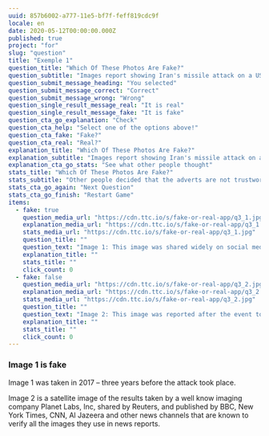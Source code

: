 ```yaml
---
uuid: 857b6002-a777-11e5-bf7f-feff819cdc9f
locale: en
date: 2020-05-12T00:00:00.000Z
published: true
project: "for"
slug: "question"
title: "Exemple 1"
question_title: "Which Of These Photos Are Fake?"
question_subtitle: "Images report showing Iran's missile attack on a US base in Iraq on 7 Jan 2020"
question_submit_message_heading: "You selected"
question_submit_message_correct: "Correct"
question_submit_message_wrong: "Wrong"
question_single_result_message_real: "It is real"
question_single_result_message_fake: "It is fake"
question_cta_go_explanation: "Check"
question_cta_help: "Select one of the options above!"
question_cta_fake: "Fake?"
question_cta_real: "Real?"
explanation_title: "Which Of These Photos Are Fake?"
explanation_subtitle: "Images report showing Iran's missile attack on a US base in Iraq on 7 Jan 2020 "
explanation_cta_go_stats: "See what other people thought"
stats_title: "Which Of These Photos Are Fake?"
stats_subtitle: "Other people decided that the adverts are not trustworthy"
stats_cta_go_again: "Next Question"
stats_cta_go_finish: "Restart Game"
items:
  - fake: true
    question_media_url: "https://cdn.ttc.io/s/fake-or-real-app/q3_1.jpg"
    explanation_media_url: "https://cdn.ttc.io/s/fake-or-real-app/q3_1.jpg"
    stats_media_url: "https://cdn.ttc.io/s/fake-or-real-app/q3_1.jpg"
    question_title: ""
    question_text: "Image 1: This image was shared widely on social media and on some news channels"
    explanation_title: ""
    stats_title: ""
    click_count: 0
  - fake: false
    question_media_url: "https://cdn.ttc.io/s/fake-or-real-app/q3_2.jpg"
    explanation_media_url: "https://cdn.ttc.io/s/fake-or-real-app/q3_2.jpg"
    stats_media_url: "https://cdn.ttc.io/s/fake-or-real-app/q3_2.jpg"
    question_title: ""
    question_text: "Image 2: This image was reported after the event to show damage to US bases as a result of the attack."
    explanation_title: ""
    stats_title: ""
    click_count: 0
---
```

### Image 1 is fake

Image 1 was taken in 2017 – three years before the attack took place.

Image 2 is a satellite image of the results taken by a well know imaging company Planet Labs, Inc, shared by Reuters, and published by BBC, New York Times, CNN, Al Jazeera and other news channels that are known to verify all the images they use in news reports.